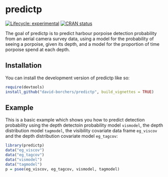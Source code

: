 
<!-- README.md is generated from README.Rmd. Please edit that file -->

# predictp

<!-- badges: start -->

[![Lifecycle:
experimental](https://img.shields.io/badge/lifecycle-experimental-orange.svg)](https://lifecycle.r-lib.org/articles/stages.html#experimental)
[![CRAN
status](https://www.r-pkg.org/badges/version/predictp)](https://CRAN.R-project.org/package=predictp)
<!-- badges: end -->

The goal of predictp is to predict harbour porpoise detection
probability from an aerial camera survey data, using a model for the
probability of seeing a porpoise, given its depth, and a model for the
proportion of time porpoise spend at each depth.

## Installation

You can install the development version of predictp like so:

``` r
require(devtools)
install_github("david-borchers/predictp", build_vignettes = TRUE)
```

## Example

This is a basic example which shows you how to predict detection
probability using the depth detectoin probability model `vismodel`, the
depth distribution model `tagmodel`, the visibility covariate data frame
`eg_viscov` and the depth distribution covariate model `eg_tagcov`:

``` r
library(predictp)
data("eg_viscov")
data("eg_tagcov")
data("vismodel")
data("tagmodel")
p = psee(eg_viscov, eg_tagcov, vismodel, tagmodel)
```
